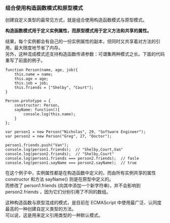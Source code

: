 ### 组合使用构造函数模式和原型模式

创建自定义类型的最常见方式，就是组合使用构造函数模式与原型模式。  

**构造函数模式用于定义实例属性，而原型模式用于定义方法和共享的属性。**    

结果，每个实例都会有自己的一份实例属性的副本，但同时又共享着对方法的引用，最大限度地节省了内存。  
另外，这种混成模式还支持构造函数传递参数：可谓集两种模式之长。下面的代码重写了前面的例子。  

	function Person(name, age, job){
    	this.name = name;
        this.age = age;
        this.job = job;
        this.friends = ["Shelby", "Court"];
    }

    Person.prototype = {
    	constructor: Person,
        sayName: function(){
        	console.log(this.name);
        }
    };

    var person1 = new Person("Nicholas", 29, "Software Engineer");
    var person2 = new Person("Greg", 27, "Doctor");

    person1.friends.push("Van");
    console.log(person1.friends);  // "Shelby,Court,Van"
    console.log(person2.friends);  // "Shelby,Court"
    console.log(person1.friends === person2.friends);  // fasle
    console.log(person1.sayName === person2.sayName);  // true

在这个例子中，实例属性都是在构造函数中定义的，而由所有实例共享的属性 constructor 和方法 sayName() 则是在原型中定义的。  
而修改了 person1.friends (向其中添加一个新字符串)，并不会影响到 person2.friends ，因为它们分别引用了不同的数组。  

这种构造函数与原型混成的模式，是目前在 ECMAScript 中使用最广泛、认同度最高的一种创建自定义类型的方法。  
可以说，这是用来定义引用类型的一种默认模式。    


